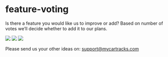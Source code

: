 # feature-voting
Is there a feature you would like us to improve or add? Based on number of votes we’ll decide whether to add it to our plans.

[![](https://api.gh-polls.com/poll/01CEVTWKMZQEYG375409HHTZ6K/Driver%20safety%20and%20ECO%20score)](https://api.gh-polls.com/poll/01CEVTWKMZQEYG375409HHTZ6K/Driver%20safety%20and%20ECO%20score/vote)
[![](https://api.gh-polls.com/poll/01CEVV8CM9AGCHJ4J99V911Z6C/Heatmap%20most%20travelled%20roads%20and%20areas)](https://api.gh-polls.com/poll/01CEVV8CM9AGCHJ4J99V911Z6C/Heatmap%20most%20travelled%20roads%20and%20areas/vote)
[![](https://api.gh-polls.com/poll/01CEVTY8BJGMQBKNGYZSV5TMKD/Automatically%20send%20your%20reports%20directly%20to%20your%20email)](https://api.gh-polls.com/poll/01CEVTY8BJGMQBKNGYZSV5TMKD/Automatically%20send%20your%20reports%20directly%20to%20your%20email/vote)

Please send us your other ideas on: support@mycartracks.com

